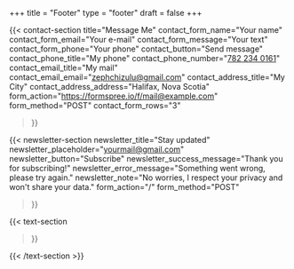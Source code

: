 +++
title =  "Footer"
type = "footer"
draft = false
+++


{{< contact-section
    title="Message Me" 
    contact_form_name="Your name"
    contact_form_email="Your e-mail"
    contact_form_message="Your text"
    contact_form_phone="Your phone"
    contact_button="Send message"
    contact_phone_title="My phone"
    contact_phone_number="<a href='tel:+555666777'>782 234 0161</a>"
    contact_email_title="My mail"
    contact_email_email="<a href='mailto:demo@demosite.com'>zephchizulu@gmail.com</a>"
    contact_address_title="My City"
    contact_address_address="Halifax, Nova Scotia"
    form_action="https://formspree.io/f/mail@example.com"
    form_method="POST"
    contact_form_rows="3"
>}}

{{< newsletter-section 
    newsletter_title="Stay updated"
    newsletter_placeholder="yourmail@gmail.com"
    newsletter_button="Subscribe"
    newsletter_success_message="Thank you for subscribing!"
    newsletter_error_message="Something went wrong, please try again."
    newsletter_note="No worries, I respect your privacy and won't share your data."
    form_action="/"
    form_method="POST"
>}}


{{< text-section

>}}

{{< /text-section >}}